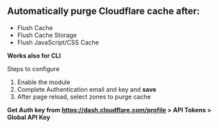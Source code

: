 ## Automatically purge Cloudflare cache after:
- Flush Cache
- Flush Cache Storage
- Flush JavaScript/CSS Cache

**Works also for CLI**

Steps to configure
1) Enable the module
2) Complete Authentication email and key and **save**
3) After page reload, select zones to purge cache


**Get Auth key from https://dash.cloudflare.com/profile > API Tokens > Global API Key**